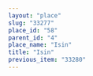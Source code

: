 ```yaml
---
layout: "place"
slug: "33277"
place_id: "58"
parent_id: "4"
place_name: "Isin"
title: "Isin"
previous_item: "33280"
---
```

